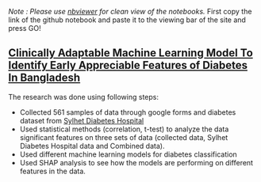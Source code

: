 *Note : Please use [nbviewer](https://nbviewer.org/) for clean view of the notebooks.*
First copy the link of the github notebook and paste it to the viewing bar of the site and press GO!

## [Clinically Adaptable Machine Learning Model To Identify Early Appreciable Features of Diabetes In Bangladesh](https://www.sciencedirect.com/science/article/pii/S2667102623000049)
The research was done using following steps: 
* Collected 561 samples of data through google forms and diabetes dataset from [Sylhet Diabetes Hospital](https://www.kaggle.com/datasets/ishandutta/early-stage-diabetes-risk-prediction-dataset)
* Used statistical methods (correlation, t-test) to analyze the data significant features on three sets of data (collected data, Sylhet Diabetes Hospital data and Combined data).
* Used different machine learning models for diabetes classification
* Used SHAP analysis to see how the models are performing on different features in the data.
